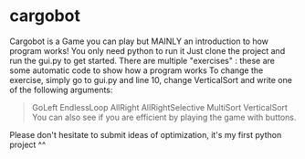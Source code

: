 # cargobot
Cargobot is a Game you can play but MAINLY an introduction to how program works! 
You only need python to run it Just clone the project and run the gui.py to get started.
There are multiple "exercises" : these are some automatic code to show how a program works To change the exercise, simply go to gui.py and line 10, change VerticalSort and write one of the following arguments:
>GoLeft
>EndlessLoop
>AllRight
>AllRightSelective
>MultiSort
>VerticalSort
You can also see if you are efficient by playing the game with buttons. 

Please don't hesitate to submit ideas of optimization, it's my first python project ^^
